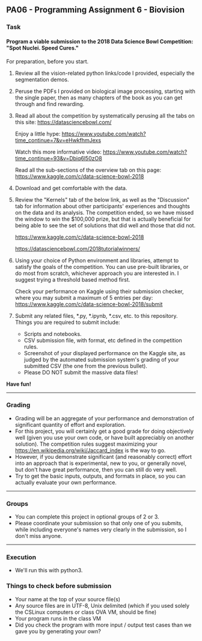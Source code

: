 ## PA06 - Programming Assignment 6 - Biovision

### Task

#### Program a viable submission to the 2018 Data Science Bowl Competition: "Spot Nuclei. Speed Cures." 

For preparation, before you start.

1. Review all the vision-related python links/code I provided, especially the segmentation demos.

2. Peruse the PDFs I provided on biological image processing, starting with the single paper, then as many chapters of the book as you can get through and find rewarding.

3. Read all about the competition by systematically perusing all the tabs on this site:
    https://datasciencebowl.com/
    
    Enjoy a little hype:
    https://www.youtube.com/watch?time_continue=7&v=eHwkfhmJexs

    Watch this more informative video:
    https://www.youtube.com/watch?time_continue=93&v=Dbiq6l50zO8

    Read all the sub-sections of the overview tab on this page:
    https://www.kaggle.com/c/data-science-bowl-2018

4. Download and get comfortable with the data.

5. Review the "Kernels" tab of the below link, as well as the "Discussion" tab for information about other participants' experiences and thoughts on the data and its analysis. 
The competition ended, so we have missed the window to win the $100,000 prize, but that is actually beneficial for being able to see the set of solutions that did well and those that did not. 

    https://www.kaggle.com/c/data-science-bowl-2018

    https://datasciencebowl.com/2018tutorialwinners/

6. Using your choice of Python environment and libraries, attempt to satisfy the goals of the competition. 
You can use pre-built libraries, or do most from scratch, whichever approach you are interested in.
I suggest trying a threshold based method first.

    Check your performance on Kaggle using their submission checker, where you may submit a maximum of 5 entries per day:
    https://www.kaggle.com/c/data-science-bowl-2018/submit 


7. Submit any related files, *.py, *.ipynb, *.csv, etc. to this repository.
Things you are required to submit include:
    * Scripts and notebooks.
    * CSV submission file, with format, etc defined in the competition rules.
    * Screenshot of your displayed performance on the Kaggle site, as judged by the automated submission system's grading of your submitted CSV (the one from the previous bullet).
    * Please DO NOT submit the massive data files!

**Have fun!**

------


### Grading

* Grading will be an aggregate of your performance and demonstration of significant quantity of effort and exploration.
* For this project, you will certainly get a good grade for doing objectively well (given you use your own code, or have built appreciably on another solution).
The competition rules suggest maximizing your https://en.wikipedia.org/wiki/Jaccard_index is the way to go.
* However, if you demonstrate significant (and reasonably correct) effort into an approach that is experimental, new to you, or generally novel, but don't have great performance, then you can still do very well.  
* Try to get the basic inputs, outputs, and formats in place, so you can actually evaluate your own performance.

------

### Groups

* You can complete this project in optional groups of 2 or 3. 
* Please coordinate your submission so that only one of you submits, while including everyone's names very clearly in the submission, so I don't miss anyone.

------

### Execution
* We'll run this with python3.

### Things to check before submission
* Your name at the top of your source file(s)
* Any source files are in UTF-8, Unix delimited (which if you used solely the CSLinux computers or class OVA VM, should be fine)
* Your program runs in the class VM
* Did you check the program with more input / output test cases than we gave you by generating your own?

